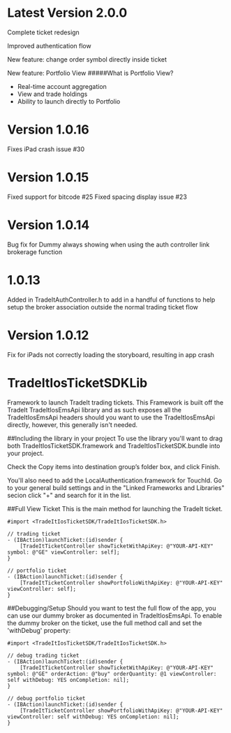 # Latest Version 2.0.0
Complete ticket redesign

Improved authentication flow

New feature: change order symbol directly inside ticket

New feature: Portfolio View
#####What is Portfolio View?
* Real-time account aggregation
* View and trade holdings
* Ability to launch directly to Portfolio

# Version 1.0.16
Fixes iPad crash issue #30

# Version 1.0.15
Fixed support for bitcode #25
Fixed spacing display issue #23

# Version 1.0.14
Bug fix for Dummy always showing when using the auth controller link brokerage function

# 1.0.13
Added in TradeItAuthController.h to add in a handful of functions to help setup the broker association outside the normal trading ticket flow

# Version 1.0.12
Fix for iPads not correctly loading the storyboard, resulting in app crash

# TradeItIosTicketSDKLib
Framework to launch TradeIt trading tickets. This Framework is built off the TradeIt TradeItIosEmsApi library and as such exposes all the TradeItIosEmsApi headers should you want to use the TradeItIosEmsApi directly, however, this generally isn't needed.

##Including the library in your project
To use the library you'll want to drag both TradeItIosTicketSDK.framework and TradeItIosTicketSDK.bundle into your project.

Check the Copy items into destination group’s folder box, and click Finish.

You'll also need to add the LocalAuthentication.framework for TouchId. Go to your general build settings and in the "Linked Frameworks and Libraries" secion click "+" and search for it in the list.

##Full View Ticket
This is the main method for launching the TradeIt ticket.

	#import <TradeItIosTicketSDK/TradeItIosTicketSDK.h>

	// trading ticket
	- (IBAction)launchTicket:(id)sender {
    	[TradeItTicketController showTicketWithApiKey: @"YOUR-API-KEY" symbol: @"GE" viewController: self];
	}

	// portfolio ticket
	- (IBAction)launchTicket:(id)sender {
		[TradeItTicketController showPortfolioWithApiKey: @"YOUR-API-KEY" viewController: self];
	}

##Debugging/Setup
Should you want to test the full flow of the app, you can use our dummy broker as documented in TradeItIosEmsApi. To enable the dummy broker on the ticket, use the full method call and set the 'withDebug' property:

	#import <TradeItIosTicketSDK/TradeItIosTicketSDK.h>

	// debug trading ticket
	- (IBAction)launchTicket:(id)sender {
		[TradeItTicketController showTicketWithApiKey: @"YOUR-API-KEY" symbol: @"GE" orderAction: @"buy" orderQuantity: @1 viewController: self withDebug: YES onCompletion: nil];
	}

	// debug portfolio ticket
	- (IBAction)launchTicket:(id)sender {
		[TradeItTicketController showPortfolioWithApiKey: @"YOUR-API-KEY" viewController: self withDebug: YES onCompletion: nil];
	}
